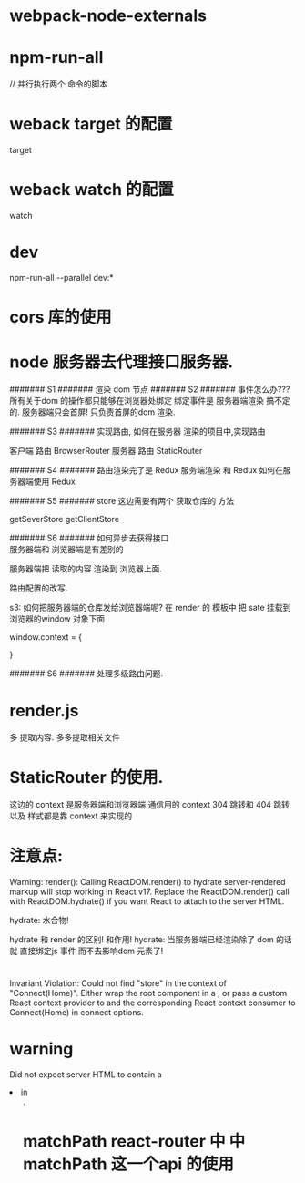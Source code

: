# webpack-node-externals

# npm-run-all
// 并行执行两个 命令的脚本

# weback target 的配置
target

# weback watch 的配置
watch

# dev
npm-run-all --parallel dev:*

# cors 库的使用


# node 服务器去代理接口服务器.


#######  S1 #######
渲染 dom 节点
#######  S2 #######
事件怎么办???
所有关于dom 的操作都只能够在浏览器处绑定
绑定事件是 服务器端渲染 搞不定的.
服务器端只会首屏!  只负责首屏的dom 渲染.

#######  S3 #######
实现路由,
如何在服务器 渲染的项目中,实现路由

客户端 路由   BrowserRouter
服务器 路由   StaticRouter


#######  S4 #######
路由渲染完了是 Redux
服务端渲染 和 Redux 如何在服务器端使用 Redux

#######  S5 #######
store 
这边需要有两个 获取仓库的 方法

getSeverStore
getClientStore


#######   S6 #######
如何异步去获得接口  
服务器端和 浏览器端是有差别的

服务器端把 读取的内容 渲染到 浏览器上面.

路由配置的改写.

s3: 如何把服务器端的仓库发给浏览器端呢?
在 render 的 模板中
把  sate 挂载到浏览器的window 对象下面

window.context = {

}

#######   S6 #######
处理多级路由问题.








# render.js
多 提取内容. 多多提取相关文件

# StaticRouter 的使用.
<StaticRouter context={{}} location={} ></StaticRouter>
这边的 context 是服务器端和浏览器端 通信用的
context 304 跳转和 404 跳转
以及 样式都是靠 context 来实现的



# 注意点:
Warning: render(): Calling ReactDOM.render() to hydrate server-rendered markup will stop working in React v17. Replace the ReactDOM.render() call with ReactDOM.hydrate() if you want React to attach to the server HTML.

hydrate: 水合物!

hydrate  和 render 的区别! 和作用!
hydrate: 当服务器端已经渲染除了 dom 的话就 直接绑定js 事件 而不去影响dom 元素了!


# 
Invariant Violation: Could not find "store" in the context of "Connect(Home)". Either wrap the root component in a <Provider>, or pass a custom React context provider to <Provider> and the corresponding React context consumer to Connect(Home) in connect options.
  
# warning
Did not expect server HTML to contain a <li> in <ul>.
<!-- 
  服务器端是 在ul 有的,
  但是 在 客户端 渲染的时候, 却有 没有li了

  主要的原因就是  服务器已经渲染了这些 dom 元素了
  你们 浏览器端再 进行渲染的话就是 重复渲染了.  是非常没有必要的.
 -->


# matchPath  react-router 中 中 matchPath 这一个api 的使用
